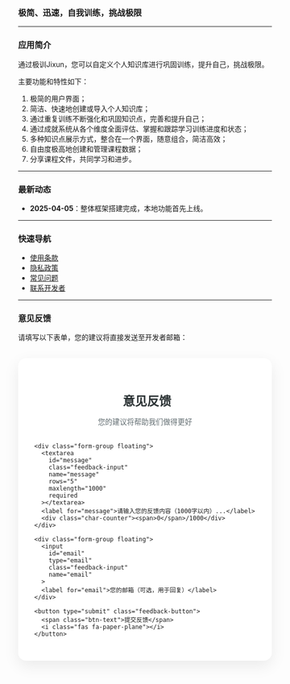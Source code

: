 ### **极简、迅速，自我训练，挑战极限**

---

### **应用简介**  
通过极训Jixun，您可以自定义个人知识库进行巩固训练，提升自己，挑战极限。

主要功能和特性如下：
1. 极简的用户界面；
2. 简洁、快速地创建或导入个人知识库；
3. 通过重复训练不断强化和巩固知识点，完善和提升自己；
4. 通过成就系统从各个维度全面评估、掌握和跟踪学习训练进度和状态；
5. 多种知识点展示方式，整合在一个界面，随意组合，简洁高效；
6. 自由度极高地创建和管理课程数据；
7. 分享课程文件，共同学习和进步。

---

### **最新动态**  
- **2025-04-05**：整体框架搭建完成，本地功能首先上线。


---

### **快速导航**  
- [使用条款](terms.md)
- [隐私政策](privacy.md)  
- [常见问题](faq.md)  
- [联系开发者](contact.md)  

---

### 意见反馈
请填写以下表单，您的建议将直接发送至开发者邮箱：

<!-- 在<head>中添加字体和图标 -->
<link href="https://fonts.googleapis.com/css2?family=Inter:wght@400;500;600&display=swap" rel="stylesheet">
<link rel="stylesheet" href="https://cdnjs.cloudflare.com/ajax/libs/font-awesome/6.4.0/css/all.min.css">

<!-- 表单容器 -->
<div class="feedback-container">
  <div class="form-header">
    <h3><i class="fas fa-comment-dots"></i> 意见反馈</h3>
    <p>您的建议将帮助我们做得更好</p>
  </div>

  <form id="feedback-form" action="https://formsubmit.co/zouhuimiao0808@icloud.com" method="POST">
    <!-- 隐藏字段配置 -->
    <input type="hidden" name="_captcha" value="false">
    <input type="hidden" name="_subject" value="极训Jixun用户反馈">
    <input type="hidden" name="_next" value="https://zouhuimiao.github.io/thank-you.md">
    <input type="hidden" name="_template" value="table">

    <div class="form-group floating">
      <textarea 
        id="message"
        class="feedback-input" 
        name="message" 
        rows="5"
        maxlength="1000"
        required
      ></textarea>
      <label for="message">请输入您的反馈内容（1000字以内）...</label>
      <div class="char-counter"><span>0</span>/1000</div>
    </div>

    <div class="form-group floating">
      <input 
        id="email"
        type="email" 
        class="feedback-input" 
        name="email"
      >
      <label for="email">您的邮箱（可选，用于回复）</label>
    </div>

    <button type="submit" class="feedback-button">
      <span class="btn-text">提交反馈</span>
      <i class="fas fa-paper-plane"></i>
    </button>
  </form>
</div>

<style>
  /* 基础样式 */
  :root {
    --primary: #6c5ce7;
    --primary-light: #a29bfe;
    --dark: #2d3436;
    --gray: #636e72;
    --light-gray: #dfe6e9;
    --white: #fff;
    --success: #00b894;
  }

  .feedback-container {
    max-width: 600px;
    margin: 2rem auto;
    padding: 2rem;
    background: var(--white);
    border-radius: 16px;
    box-shadow: 0 10px 30px rgba(0, 0, 0, 0.08);
    font-family: 'Inter', sans-serif;
  }

  .form-header {
    text-align: center;
    margin-bottom: 2rem;
  }

  .form-header h3 {
    color: var(--dark);
    font-size: 1.5rem;
    font-weight: 600;
    margin-bottom: 0.5rem;
    display: flex;
    align-items: center;
    justify-content: center;
    gap: 0.5rem;
  }

  .form-header p {
    color: var(--gray);
    font-size: 0.9rem;
  }

  /* 浮动标签样式 */
  .floating {
    position: relative;
    margin-bottom: 1.5rem;
  }

  .floating label {
    position: absolute;
    top: 1rem;
    left: 1rem;
    color: var(--gray);
    transition: all 0.3s ease;
    pointer-events: none;
    background: var(--white);
    padding: 0 0.5rem;
  }

  .feedback-input {
    width: 100%;
    padding: 1rem;
    border: 2px solid var(--light-gray);
    border-radius: 8px;
    font-size: 1rem;
    transition: all 0.3s ease;
    background: transparent;
  }

  .feedback-input:focus {
    border-color: var(--primary);
    outline: none;
    box-shadow: 0 0 0 3px rgba(108, 92, 231, 0.2);
  }

  .feedback-input:focus + label,
  .feedback-input:not(:placeholder-shown) + label {
    top: -0.6rem;
    left: 0.8rem;
    font-size: 0.8rem;
    color: var(--primary);
  }

  textarea.feedback-input {
    min-height: 150px;
    resize: vertical;
  }

  /* 字符计数器 */
  .char-counter {
    position: absolute;
    right: 1rem;
    bottom: 1rem;
    font-size: 0.8rem;
    color: var(--gray);
  }

  .char-counter span {
    color: var(--primary);
  }

  /* 按钮样式 */
  .feedback-button {
    display: inline-flex;
    align-items: center;
    justify-content: center;
    gap: 0.5rem;
    width: 100%;
    padding: 1rem;
    background: var(--primary);
    color: var(--white);
    border: none;
    border-radius: 8px;
    font-size: 1rem;
    font-weight: 500;
    cursor: pointer;
    transition: all 0.3s ease;
    position: relative;
    overflow: hidden;
  }

  .feedback-button:hover {
    background: var(--primary-light);
    transform: translateY(-2px);
    box-shadow: 0 5px 15px rgba(108, 92, 231, 0.3);
  }

  .feedback-button:active {
    transform: translateY(0);
  }

  .feedback-button i {
    transition: transform 0.3s ease;
  }

  .feedback-button:hover i {
    transform: translateX(5px);
  }

  /* 响应式设计 */
  @media (max-width: 768px) {
    .feedback-container {
      padding: 1.5rem;
      margin: 1rem;
    }
  }
</style>

<script>
  // 字符计数器
  document.getElementById('message').addEventListener('input', function(e) {
    const counter = this.parentElement.querySelector('.char-counter span');
    counter.textContent = this.value.length;
  });

  // 表单提交处理
  document.getElementById('feedback-form').addEventListener('submit', function(e) {
    const btn = this.querySelector('button[type="submit"]');
    btn.disabled = true;
    btn.querySelector('.btn-text').textContent = '提交中...';
    localStorage.setItem('formSubmitted', 'true');
  });

  // 检查是否是从感谢页面返回的
  if(localStorage.getItem('formSubmitted')) {
    const notification = document.createElement('div');
    notification.className = 'form-notification';
    notification.innerHTML = `
      <div class="notification-content">
        <i class="fas fa-check-circle"></i>
        <span>您的反馈已提交成功！</span>
      </div>
    `;
    document.body.appendChild(notification);
    
    setTimeout(() => {
      notification.classList.add('show');
    }, 100);
    
    setTimeout(() => {
      notification.classList.remove('show');
      setTimeout(() => notification.remove(), 300);
    }, 3000);
    
    localStorage.removeItem('formSubmitted');
  }

  // 添加浮动标签的placeholder处理
  document.querySelectorAll('.floating input, .floating textarea').forEach(el => {
    el.setAttribute('placeholder', ' ');
  });
</script>

<style>
  /* 通知样式 */
  .form-notification {
    position: fixed;
    top: 20px;
    right: 20px;
    background: var(--success);
    color: white;
    padding: 1rem 1.5rem;
    border-radius: 8px;
    box-shadow: 0 5px 15px rgba(0, 0, 0, 0.1);
    transform: translateX(120%);
    transition: transform 0.3s ease;
    z-index: 1000;
  }

  .form-notification.show {
    transform: translateX(0);
  }

  .notification-content {
    display: flex;
    align-items: center;
    gap: 0.5rem;
  }

  .notification-content i {
    font-size: 1.2rem;
  }
</style>

